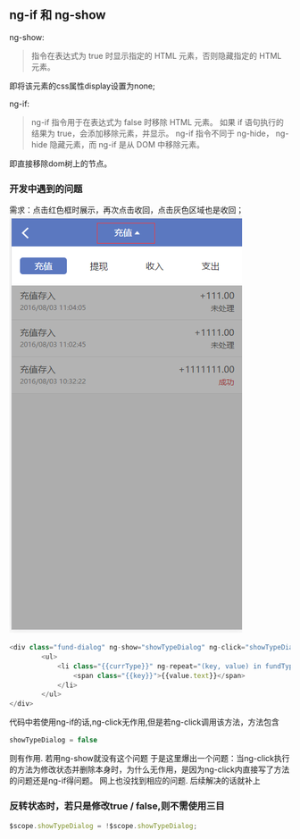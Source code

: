 ## ng-if 和 ng-show
ng-show:
> 指令在表达式为 true 时显示指定的 HTML 元素，否则隐藏指定的 HTML 元素。

即将该元素的css属性display设置为none;

ng-if:
> ng-if 指令用于在表达式为 false 时移除 HTML 元素。
  如果 if 语句执行的结果为 true，会添加移除元素，并显示。
  ng-if 指令不同于 ng-hide， ng-hide 隐藏元素，而 ng-if 是从 DOM 中移除元素。

即直接移除dom树上的节点。

### 开发中遇到的问题
需求：点击红色框时展示，再次点击收回，点击灰色区域也是收回；
![资金明细](./images/fundDetail.jpg)
```javascript
<div class="fund-dialog" ng-show="showTypeDialog" ng-click="showTypeDialog = false">
        <ul>
            <li class="{{currType}}" ng-repeat="(key, value) in fundTypeList" ng-click="confirmFundType(key);">
                <span class="{{key}}">{{value.text}}</span>
            </li>
        </ul>
</div>
```
代码中若使用ng-if的话,ng-click无作用,但是若ng-click调用该方法，方法包含
```javascript
showTypeDialog = false
```
则有作用.
若用ng-show就没有这个问题
于是这里爆出一个问题：当ng-click执行的方法为修改状态并删除本身时，为什么无作用，是因为ng-click内直接写了方法的问题还是ng-if得问题。
网上也没找到相应的问题.
后续解决的话就补上

### 反转状态时，若只是修改true / false,则不需使用三目
```javascript
$scope.showTypeDialog = !$scope.showTypeDialog;
```

